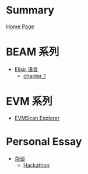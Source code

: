 # Summary

[Home Page](./README.md)

# BEAM 系列

- [Elixir 语言](./beam/elixir/README.md)
  - [chapter_1](./beam/elixir/chapter_1.md)

# EVM 系列

- [EVMScan Explorer]()

# Personal Essay

- [杂谈]()
  - [Hackathon]()
